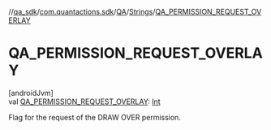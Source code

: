 //[qa_sdk](../../../../index.md)/[com.quantactions.sdk](../../index.md)/[QA](../index.md)/[Strings](index.md)/[QA_PERMISSION_REQUEST_OVERLAY](-q-a_-p-e-r-m-i-s-s-i-o-n_-r-e-q-u-e-s-t_-o-v-e-r-l-a-y.md)

# QA_PERMISSION_REQUEST_OVERLAY

[androidJvm]\
val [QA_PERMISSION_REQUEST_OVERLAY](-q-a_-p-e-r-m-i-s-s-i-o-n_-r-e-q-u-e-s-t_-o-v-e-r-l-a-y.md): [Int](https://kotlinlang.org/api/latest/jvm/stdlib/kotlin/-int/index.html)

Flag for the request of the DRAW OVER permission.
